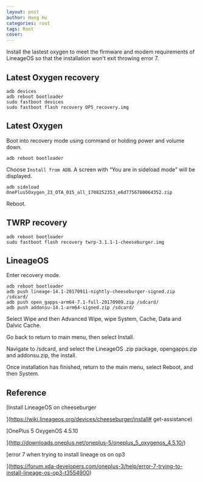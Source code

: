 ```yaml
---
layout: post
author: Hang Hu
categories: root
tags: Root 
cover: 
---
```


Install the lastest oxygen to meet the firmware and modem requirements of LineageOS so that the installation won't exit throwing error 7.

## Latest Oxygen recovery

```
adb devices
adb reboot bootloader
sudo fastboot devices
sudo fastboot flash recovery OP5_recovery.img
```


## Latest Oxygen


Boot into recovery mode using command or holding power and volume down.


```
adb reboot bootloader
```


Choose `Install from ADB`. A screen with “You are in sideload mode” will be displayed.


```
adb sideload OnePlus5Oxygen_23_OTA_015_all_1708252353_e6d7756780064352.zip
```


Reboot.


## TWRP recovery


```
adb reboot bootloader
sudo fastboot flash recovery twrp-3.1.1-1-cheeseburger.img
```


## LineageOS


Enter recovery mode.


```
adb reboot bootloader
adb push lineage-14.1-20170911-nightly-cheeseburger-signed.zip /sdcard/
adb push open_gapps-arm64-7.1-full-20170909.zip /sdcard/
adb push addonsu-14.1-arm64-signed.zip /sdcard/
```


Select Wipe and then Advanced Wipe, wipe System, Cache, Data and Dalvic Cache.


Go back to return to main menu, then select Install.


Navigate to /sdcard, and select the LineageOS .zip package, opengapps.zip and addonsu.zip, the install.


Once installation has finished, return to the main menu, select Reboot, and then System.


## Reference


[Install LineageOS on cheeseburger

](https://wiki.lineageos.org/devices/cheeseburger/install# get-assistance)



[OnePlus 5 OxygenOS 4.5.10

](http://downloads.oneplus.net/oneplus-5/oneplus_5_oxygenos_4.5.10/)



[error 7 when trying to install lineage os on op3

](https://forum.xda-developers.com/oneplus-3/help/error-7-trying-to-install-lineage-os-op3-t3554900)

